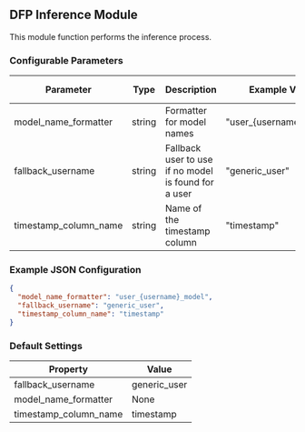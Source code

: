 <!--
SPDX-FileCopyrightText: Copyright (c) 2022-2024, NVIDIA CORPORATION & AFFILIATES. All rights reserved.
SPDX-License-Identifier: Apache-2.0

Licensed under the Apache License, Version 2.0 (the "License");
you may not use this file except in compliance with the License.
You may obtain a copy of the License at

http://www.apache.org/licenses/LICENSE-2.0

Unless required by applicable law or agreed to in writing, software
distributed under the License is distributed on an "AS IS" BASIS,
WITHOUT WARRANTIES OR CONDITIONS OF ANY KIND, either express or implied.
See the License for the specific language governing permissions and
limitations under the License.
-->

## DFP Inference Module

This module function performs the inference process.

### Configurable Parameters

| Parameter             | Type   | Description                                          | Example Value           | Default Value   |
|-----------------------|--------|------------------------------------------------------|-------------------------|-----------------|
| model_name_formatter  | string | Formatter for model names                            | "user_{username}_model" | `[Required]`    |
| fallback_username     | string | Fallback user to use if no model is found for a user | "generic_user"          | `generic_user`  |
| timestamp_column_name | string | Name of the timestamp column                         | "timestamp"             | `timestamp`     |

### Example JSON Configuration

```json
{
  "model_name_formatter": "user_{username}_model",
  "fallback_username": "generic_user",
  "timestamp_column_name": "timestamp"
}
```

### Default Settings

| Property | Value |
| -------- | ----- |
| fallback_username   | generic_user |
| model_name_formatter   | None  |
| timestamp_column_name   | timestamp  |
